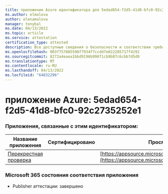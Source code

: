 ```yaml
---
title: приложение Azure идентификатора для 5edad654-f2d5-41d8-bfc0-92c2735252e1
ms.author: elmalova
author: elenamalova
manager: tonybal
ms.date: 04/13/2022
ms.topic: article
ms.service: attestation
certification_type: attested
description: Все доступные сведения о безопасности и соответствии требованиям для 5edad654-f2d5-41d8-bfc0-92c2735252e1.
ms.openlocfilehash: 003f757085598f7934f7ccdd7e022285717f4292
ms.sourcegitcommit: 8272a4eaea1bbd9196b998f1cb9b87c6cbb7d5d0
ms.translationtype: MT
ms.contentlocale: ru-RU
ms.lasthandoff: 04/13/2022
ms.locfileid: "64832296"
---
```

# <a name="azure-app-id-5edad654-f2d5-41d8-bfc0-92c2735252e1"></a>приложение Azure: 5edad654-f2d5-41d8-bfc0-92c2735252e1


### <a name="apps-associated-with-this-id"></a>Приложения, связанные с этим идентификатором:
| **Название приложения** | **Сертифицировано** | **Просмотр в AppSource** |
|--------------|---------------|-----------------------|
| [Перекрестная проверка](../forward/WA200003198.md) |  | [https://appsource.microsoft.com/product/office/WA200003198](https://appsource.microsoft.com/product/office/WA200003198) |

### <a name="microsoft-365-app-compliance-status"></a>Microsoft 365 состояния соответствия приложения
- Publisher аттестации: завершено
